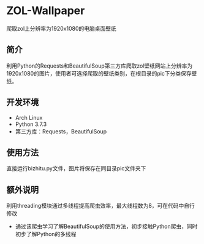# ZOL-Wallpaper
爬取zol上分辨率为1920x1080的电脑桌面壁纸

## 简介
利用Python的Requests和BeautifulSoup第三方库爬取zol壁纸网站上分辨率为1920x1080的图片，使用者可选择爬取的壁纸类别，在根目录的pic下分类保存壁纸。

## 开发环境
- Arch Linux
- Python 3.7.3
- 第三方库：Requests，BeautifulSoup

## 使用方法
直接运行bizhitu.py文件，图片将保存在同目录pic文件夹下

## 额外说明
利用threading模块通过多线程提高爬虫效率，最大线程数为8，可在代码中自行修改

* 通过该爬虫学习了解BeautifulSoup的使用方法，初步接触Python爬虫，同时初步了解Python的多线程 
